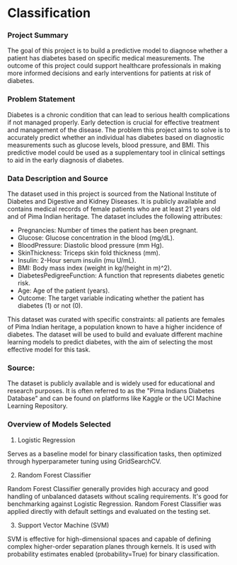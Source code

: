 # Classification

### Project Summary

The goal of this project is to build a predictive model to diagnose whether a patient has diabetes based on specific medical measurements. The outcome of this project could support healthcare professionals in making more informed decisions and early interventions for patients at risk of diabetes.

### Problem Statement

Diabetes is a chronic condition that can lead to serious health complications if not managed properly. Early detection is crucial for effective treatment and management of the disease. The problem this project aims to solve is to accurately predict whether an individual has diabetes based on diagnostic measurements such as glucose levels, blood pressure, and BMI. This predictive model could be used as a supplementary tool in clinical settings to aid in the early diagnosis of diabetes.

### Data Description and Source

The dataset used in this project is sourced from the National Institute of Diabetes and Digestive and Kidney Diseases. It is publicly available and contains medical records of female patients who are at least 21 years old and of Pima Indian heritage. The dataset includes the following attributes:

- Pregnancies: Number of times the patient has been pregnant.
- Glucose: Glucose concentration in the blood (mg/dL).
- BloodPressure: Diastolic blood pressure (mm Hg).
- SkinThickness: Triceps skin fold thickness (mm).
- Insulin: 2-Hour serum insulin (mu U/mL).
- BMI: Body mass index (weight in kg/(height in m)^2).
- DiabetesPedigreeFunction: A function that represents diabetes genetic risk.
- Age: Age of the patient (years).
- Outcome: The target variable indicating whether the patient has diabetes (1) or not (0).

This dataset was curated with specific constraints: all patients are females of Pima Indian heritage, a population known to have a higher incidence of diabetes. The dataset will be used to build and evaluate different machine learning models to predict diabetes, with the aim of selecting the most effective model for this task.

### Source:

The dataset is publicly available and is widely used for educational and research purposes. It is often referred to as the "Pima Indians Diabetes Database" and can be found on platforms like Kaggle or the UCI Machine Learning Repository.

### Overview of Models Selected

1. Logistic Regression

Serves as a baseline model for binary classification tasks, then optimized through hyperparameter tuning using GridSearchCV.

2. Random Forest Classifier

Random Forest Classifier generally provides high accuracy and good handling of unbalanced datasets without scaling requirements. It's good for benchmarking against Logistic Regression. Random Forest Classifier was applied directly with default settings and evaluated on the testing set.

3. Support Vector Machine (SVM)

SVM is effective for high-dimensional spaces and capable of defining complex higher-order separation planes through kernels. It is used with probability estimates enabled (probability=True) for binary classification. 
